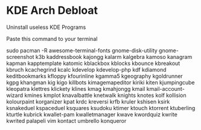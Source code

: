 # KDE Arch Debloat
Uninstall useless KDE Programs

Paste this command to your terminal

sudo pacman -R awesome-terminal-fonts gnome-disk-utility gnome-screenshot k3b kaddressbook 
kajongg kalarm kalgebra kamoso kanagram kapman kapptemplate katomic kblackbox kblocks kbounce kbreakout 
kbruch kcachegrind kcalc kdevelop kdevelop-php kdf kdiamond keditbookmarks kfloppy kfourinline kgamma5 kgeography 
kgoldrunner kgpg khangman kig kigo killbots kimagemapeditor kiriki kiten kjumpingcube kleopatra klettres klickety 
klines kmag kmahjongg kmail kmail-account-wizard kmines kmplot knavalbattle knetwalk knights knotes kolf kollision 
kolourpaint korganizer kpat krdc kreversi krfb kruler kshisen ksirk ksnakeduel kspaceduel ksquares ksudoku ktimer 
ktouch ktorrent ktuberling kturtle kubrick kwallet-pam kwalletmanager kwave kwordquiz kwrite kwrited palapeli vim kontact umbrello konqueror
